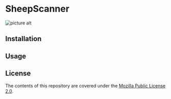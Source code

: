 # SheepScanner
![picture alt](http://i.imgur.com/3COC7f4.png "Logo")


## Installation


## Usage


## License

The contents of this repository are covered under the [Mozilla Public License 2.0](LICENSE).
